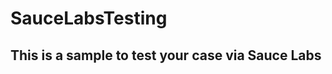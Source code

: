 # SauceLabsTesting


<h2>This is a sample to test your case via Sauce Labs</h2>                                                                                     
